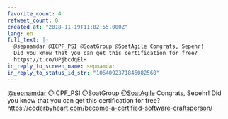 ```yaml
---
favorite_count: 4
retweet_count: 0
created_at: "2018-11-19T11:02:55.000Z"
lang: en
full_text: |-
  @sepnamdar @ICPF_PSI @SoatGroup @SoatAgile Congrats, Sepehr!
  Did you know that you can get this certification for free?
  https://t.co/UPjbcdqElH
in_reply_to_screen_name: sepnamdar
in_reply_to_status_id_str: "1064092371846082560"
---
```


[@sepnamdar](https://twitter.com/sepnamdar) @ICPF_PSI @SoatGroup
[@SoatAgile](https://twitter.com/SoatAgile) Congrats, Sepehr! Did you know that
you can get this certification for free?
<https://coderbyheart.com/become-a-certified-software-craftsperson/>
